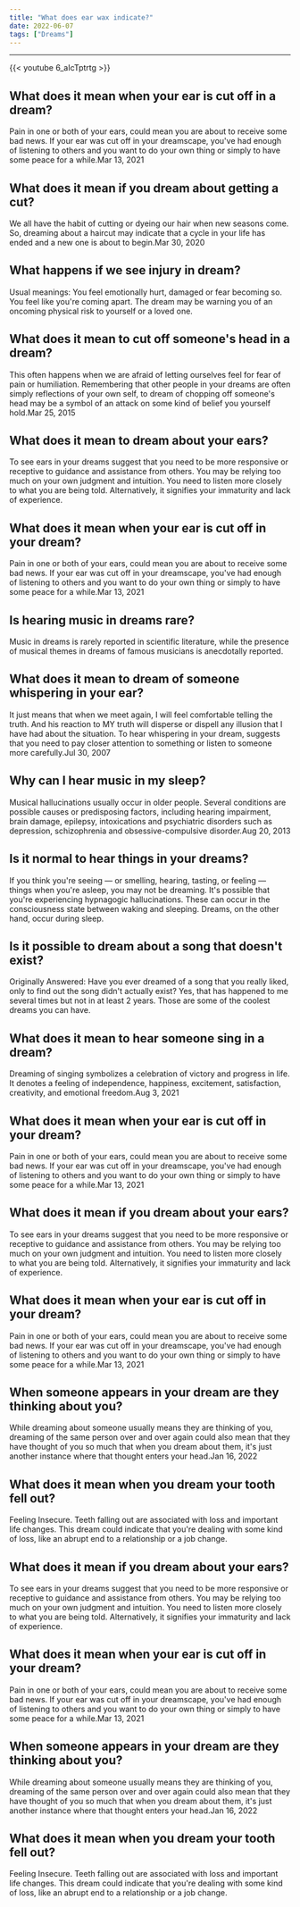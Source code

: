 ```yaml
---
title: "What does ear wax indicate?"
date: 2022-06-07
tags: ["Dreams"]
---
```


---
{{< youtube 6_aIcTptrtg >}}
## What does it mean when your ear is cut off in a dream?
Pain in one or both of your ears, could mean you are about to receive some bad news. If your ear was cut off in your dreamscape, you've had enough of listening to others and you want to do your own thing or simply to have some peace for a while.Mar 13, 2021

## What does it mean if you dream about getting a cut?
We all have the habit of cutting or dyeing our hair when new seasons come. So, dreaming about a haircut may indicate that a cycle in your life has ended and a new one is about to begin.Mar 30, 2020

## What happens if we see injury in dream?
Usual meanings: You feel emotionally hurt, damaged or fear becoming so. You feel like you're coming apart. The dream may be warning you of an oncoming physical risk to yourself or a loved one.

## What does it mean to cut off someone's head in a dream?
This often happens when we are afraid of letting ourselves feel for fear of pain or humiliation. Remembering that other people in your dreams are often simply reflections of your own self, to dream of chopping off someone's head may be a symbol of an attack on some kind of belief you yourself hold.Mar 25, 2015

## What does it mean to dream about your ears?
To see ears in your dreams suggest that you need to be more responsive or receptive to guidance and assistance from others. You may be relying too much on your own judgment and intuition. You need to listen more closely to what you are being told. Alternatively, it signifies your immaturity and lack of experience.

## What does it mean when your ear is cut off in your dream?
Pain in one or both of your ears, could mean you are about to receive some bad news. If your ear was cut off in your dreamscape, you've had enough of listening to others and you want to do your own thing or simply to have some peace for a while.Mar 13, 2021

## Is hearing music in dreams rare?
Music in dreams is rarely reported in scientific literature, while the presence of musical themes in dreams of famous musicians is anecdotally reported.

## What does it mean to dream of someone whispering in your ear?
It just means that when we meet again, I will feel comfortable telling the truth. And his reaction to MY truth will disperse or dispell any illusion that I have had about the situation. To hear whispering in your dream, suggests that you need to pay closer attention to something or listen to someone more carefully.Jul 30, 2007

## Why can I hear music in my sleep?
Musical hallucinations usually occur in older people. Several conditions are possible causes or predisposing factors, including hearing impairment, brain damage, epilepsy, intoxications and psychiatric disorders such as depression, schizophrenia and obsessive-compulsive disorder.Aug 20, 2013

## Is it normal to hear things in your dreams?
If you think you're seeing — or smelling, hearing, tasting, or feeling — things when you're asleep, you may not be dreaming. It's possible that you're experiencing hypnagogic hallucinations. These can occur in the consciousness state between waking and sleeping. Dreams, on the other hand, occur during sleep.

## Is it possible to dream about a song that doesn't exist?
Originally Answered: Have you ever dreamed of a song that you really liked, only to find out the song didn't actually exist? Yes, that has happened to me several times but not in at least 2 years. Those are some of the coolest dreams you can have.

## What does it mean to hear someone sing in a dream?
Dreaming of singing symbolizes a celebration of victory and progress in life. It denotes a feeling of independence, happiness, excitement, satisfaction, creativity, and emotional freedom.Aug 3, 2021

## What does it mean when your ear is cut off in your dream?
Pain in one or both of your ears, could mean you are about to receive some bad news. If your ear was cut off in your dreamscape, you've had enough of listening to others and you want to do your own thing or simply to have some peace for a while.Mar 13, 2021

## What does it mean if you dream about your ears?
To see ears in your dreams suggest that you need to be more responsive or receptive to guidance and assistance from others. You may be relying too much on your own judgment and intuition. You need to listen more closely to what you are being told. Alternatively, it signifies your immaturity and lack of experience.

## What does it mean when your ear is cut off in your dream?
Pain in one or both of your ears, could mean you are about to receive some bad news. If your ear was cut off in your dreamscape, you've had enough of listening to others and you want to do your own thing or simply to have some peace for a while.Mar 13, 2021

## When someone appears in your dream are they thinking about you?
While dreaming about someone usually means they are thinking of you, dreaming of the same person over and over again could also mean that they have thought of you so much that when you dream about them, it's just another instance where that thought enters your head.Jan 16, 2022

## What does it mean when you dream your tooth fell out?
Feeling Insecure. Teeth falling out are associated with loss and important life changes. This dream could indicate that you're dealing with some kind of loss, like an abrupt end to a relationship or a job change.

## What does it mean if you dream about your ears?
To see ears in your dreams suggest that you need to be more responsive or receptive to guidance and assistance from others. You may be relying too much on your own judgment and intuition. You need to listen more closely to what you are being told. Alternatively, it signifies your immaturity and lack of experience.

## What does it mean when your ear is cut off in your dream?
Pain in one or both of your ears, could mean you are about to receive some bad news. If your ear was cut off in your dreamscape, you've had enough of listening to others and you want to do your own thing or simply to have some peace for a while.Mar 13, 2021

## When someone appears in your dream are they thinking about you?
While dreaming about someone usually means they are thinking of you, dreaming of the same person over and over again could also mean that they have thought of you so much that when you dream about them, it's just another instance where that thought enters your head.Jan 16, 2022

## What does it mean when you dream your tooth fell out?
Feeling Insecure. Teeth falling out are associated with loss and important life changes. This dream could indicate that you're dealing with some kind of loss, like an abrupt end to a relationship or a job change.

